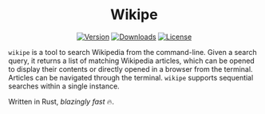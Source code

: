 <div align="center">
    <h1>Wikipe</h1>
    <p>
        <a href="https://crates.io/crates/centipede"><img src="https://img.shields.io/crates/v/centipede?label=Version" alt="Version" /></a>
        <a href="https://crates.io/crates/centipede"><img src="https://img.shields.io/crates/d/centipede?label=Downloads" alt="Downloads"></a>
        <a href="https://github.com/hreynier/centipede/blob/main/LICENSE"><img src="https://img.shields.io/badge/license-MIT-green.svg?maxAge=2592000" alt="License" /></a>
    </p>
</div>

`wikipe` is a tool to search Wikipedia from the command-line. Given a search query, it returns a list of matching Wikipedia articles, which can be opened to display their contents or directly opened in a browser from the terminal. Articles can be navigated through the terminal. `wikipe` supports sequential searches within a single instance.

Written in Rust, *blazingly fast* 🔥.